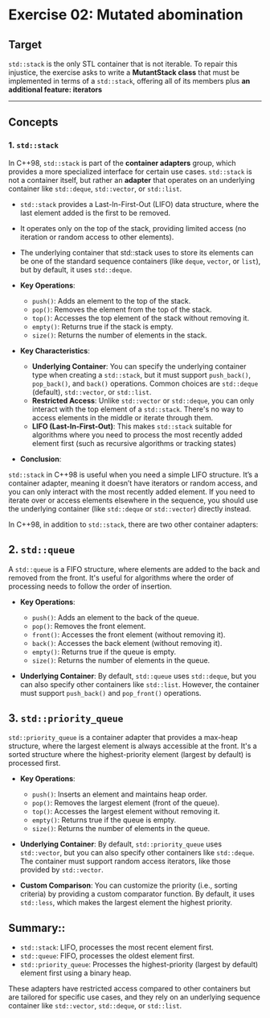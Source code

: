 # Exercise 02: Mutated abomination
## Target

`std::stack` is the only STL container that is not iterable. To repair this injustice, the exercise asks to write a **MutantStack class** that must be implemented in terms of a `std::stack`, offering all of its members plus **an additional feature: iterators**

------------------------------------------------------------------

## Concepts

### 1. `std::stack`

In C++98, ``std::stack`` is part of the **container adapters** group, which provides a more specialized interface for certain use cases. `std::stack` is not a container itself, but rather an **adapter** that operates on an underlying container like `std::deque`, `std::vector`, or `std::list`.

* `std::stack` provides a Last-In-First-Out (LIFO) data structure, where the last element added is the first to be removed.
* It operates only on the top of the stack, providing limited access (no iteration or random access to other elements).
* The underlying container that std::stack uses to store its elements can be one of the standard sequence containers (like `deque`, `vector`, or `list`), but by default, it uses `std::deque`.

* **Key Operations**:

    - `push()`: Adds an element to the top of the stack.
    - `pop()`: Removes the element from the top of the stack.
    - `top()`: Accesses the top element of the stack without removing it.
    - `empty()`: Returns true if the stack is empty.
    - `size()`: Returns the number of elements in the stack.

* **Key Characteristics**:

    - **Underlying Container**: You can specify the underlying container type when creating a `std::stack`, but it must support `push_back()`, `pop_back()`, and `back()` operations. Common choices are `std::deque` (default), `std::vector`, or `std::list`.
	- **Restricted Access**: Unlike `std::vector` or `std::deque`, you can only interact with the top element of a `std::stack`. There's no way to access elements in the middle or iterate through them.
	- **LIFO (Last-In-First-Out)**: This makes `std::stack` suitable for algorithms where you need to process the most recently added element first (such as recursive algorithms or tracking states)

* **Conclusion**:

`std::stack` in C++98 is useful when you need a simple LIFO structure. It’s a container adapter, meaning it doesn’t have iterators or random access, and you can only interact with the most recently added element. If you need to iterate over or access elements elsewhere in the sequence, you should use the underlying container (like `std::deque` or `std::vector`) directly instead.

In C++98, in addition to `std::stack`, there are two other container adapters:

## 2. `std::queue`

A `std::queue` is a FIFO structure, where elements are added to the back and removed from the front. It's useful for algorithms where the order of processing needs to follow the order of insertion.
* **Key Operations**:
	* `push()`: Adds an element to the back of the queue.
	* `pop()`: Removes the front element.
	* `front()`: Accesses the front element (without removing it).
	* `back()`: Accesses the back element (without removing it).
	* `empty()`: Returns true if the queue is empty.
	* `size()`: Returns the number of elements in the queue.

* **Underlying Container**: By default, `std::queue` uses `std::deque`, but you can also specify other containers like `std::list`. However, the container must support `push_back()` and `pop_front()` operations.

## 3. `std::priority_queue`

`std::priority_queue` is a container adapter that provides a max-heap structure, where the largest element is always accessible at the front. It's a sorted structure where the highest-priority element (largest by default) is processed first.

* **Key Operations**:

	* `push()`: Inserts an element and maintains heap order.
	* `pop()`: Removes the largest element (front of the queue).
	* `top()`: Accesses the largest element without removing it.
	* `empty()`: Returns true if the queue is empty.
	* `size()`: Returns the number of elements in the queue.

* **Underlying Container**: By default, `std::priority_queue` uses `std::vector`, but you can also specify other containers like `std::deque`. The container must support random access iterators, like those provided by `std::vector`.

* **Custom Comparison**: You can customize the priority (i.e., sorting criteria) by providing a custom comparator function. By default, it uses ``std::less``, which makes the largest element the highest priority.

## Summary::

* `std::stack`: LIFO, processes the most recent element first.
* `std::queue`: FIFO, processes the oldest element first.
* `std::priority_queue`: Processes the highest-priority (largest by default) element first using a binary heap.

These adapters have restricted access compared to other containers but are tailored for specific use cases, and they rely on an underlying sequence container like `std::vector`, `std::deque`, or `std::list`.
